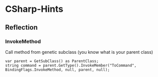 # CSharp-Hints

## Reflection 
### InvokeMethod
Call method from genetic subclass (you know what is your parent class)
```
var parent = GetSubClass() as ParentClass;
string command = parent.GetType().InvokeMember("ToCommand", BindingFlags.InvokeMethod, null, parent, null);
```

